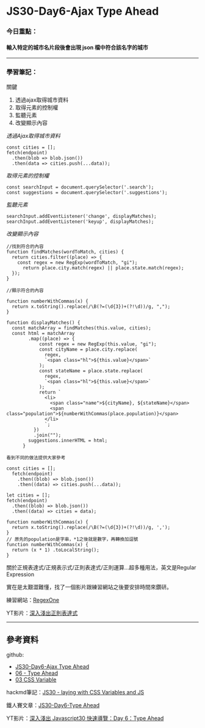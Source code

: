 ﻿# JS30-Day6-Ajax Type Ahead

### 今日重點：
#### 輸入特定的城市名片段後會出現 json 檔中符合該名字的城市

--- 

### 學習筆記：

關鍵
1. 透過ajax取得城市資料
2. 取得元素的控制權
3. 監聽元素
4. 改變顯示內容

*透過Ajax取得城市資料*
```
const cities = [];
fetch(endpoint)
  .then(blob => blob.json())
  .then(data => cities.push(...data));
```

*取得元素的控制權*
``` 
const searchInput = document.querySelector('.search');
const suggestions = document.querySelector('.suggestions');
```


*監聽元素*
```
searchInput.addEventListener('change', displayMatches);
searchInput.addEventListener('keyup', displayMatches);
```

*改變顯示內容*
```
//找到符合的內容
function findMatches(wordToMatch, cities) {
  return cities.filter((place) => {
    const regex = new RegExp(wordToMatch, "gi");
      return place.city.match(regex) || place.state.match(regex);
  });
}

//顯示符合的內容

function numberWithCommas(x) {
  return x.toString().replace(/\B(?=(\d{3})+(?!\d))/g, ",");
}

function displayMatches() {
  const matchArray = findMatches(this.value, cities);
  const html = matchArray
        .map((place) => {
            const regex = new RegExp(this.value, "gi");
            const cityName = place.city.replace(
              regex,
              `<span class="hl">${this.value}</span>`
            );
            const stateName = place.state.replace(
              regex,
              `<span class="hl">${this.value}</span>`
            );
            return `
              <li>
                <span class="name">${cityName}, ${stateName}</span>
                <span class="population">${numberWithCommas(place.population)}</span>
              </li>
              `;
          })
          .join("");
        suggestions.innerHTML = html;
      }

```
`看到不同的做法提供大家參考`

```
const cities = [];
  fetch(endpoint)
    .then((blob) => blob.json())
    .then((data) => cities.push(...data));

let cities = [];
fetch(endpoint)
  .then((blob) => blob.json())
  .then((data) => cities = data);

function numberWithCommas(x) {
  return x.toString().replace(/\B(?=(\d{3})+(?!\d))/g, ',');
}
// 原先的population是字串，*1之後就是數字，再轉換加逗號
function numberWithCommas(x) {
  return (x * 1) .toLocalString();
}
```
關於正規表達式/正規表示式/正則表達式/正則運算...超多種用法，英文是Regular Expression

實在是太艱澀難懂，找了一個影片跟練習網站之後要安排時間來鑽研。

練習網站：[RegexOne](https://regexone.com/)

YT影片：[深入淺出正則表達式](https://www.youtube.com/watch?v=Ex6cCWDwNJU&ab_channel=Will%E4%BF%9D%E5%93%A5)

--- 


## 參考資料
github:
- [JS30-Day6-Ajax Type Ahead](https://github.com/a90100/JavaScript30/tree/master/06%20-%20Type%20Ahead)
- [06 - Type Ahead](https://github.com/guahsu/JavaScript30/tree/master/06_Type-Ahead)
- [03 CSS Variable](https://github.com/soyaine/JavaScript30/tree/master/03%20-%20CSS%20Variables)

hackmd筆記：[JS30 - laying with CSS Variables and JS](https://hackmd.io/JY6jXBqqRT-VV3XhPH6YkA?view)

鐵人賽文章：[JS30-Day6-Type Ahead](https://ithelp.ithome.com.tw/articles/10193500)

YT影片：[深入淺出 Javascript30 快速導覽：Day 6：Type Ahead](https://www.youtube.com/watch?v=_TbG2iuN9kM&list=PLEfh-m_KG4dYbxVoYDyT_fmXZHnuKg2Fq&index=7&t=2600s&ab_channel=Alex%E5%AE%85%E5%B9%B9%E5%98%9B)


